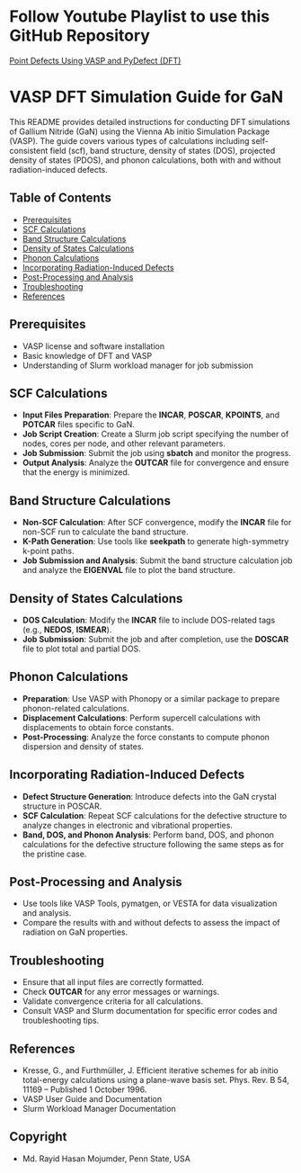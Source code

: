 # Follow Youtube Playlist to use this GitHub Repository
[Point Defects Using VASP and PyDefect (DFT)](https://www.youtube.com/playlist?list=PLSm7ZQMDqBcdkODXc4n9LvCrBzmgtRQpA)

# VASP DFT Simulation Guide for GaN
This README provides detailed instructions for conducting DFT simulations of Gallium Nitride (GaN) using the Vienna Ab initio Simulation Package (VASP). The guide covers various types of calculations including self-consistent field (scf), band structure, density of states (DOS), projected density of states (PDOS), and phonon calculations, both with and without radiation-induced defects.

## Table of Contents
- [Prerequisites](https://github.com/rayid-mojumder/DFT-simulation-VASP/blob/main/README.md#prerequisites)
- [SCF Calculations](https://github.com/rayid-mojumder/DFT-simulation-VASP/blob/main/README.md#scf-calculations)
- [Band Structure Calculations](https://github.com/rayid-mojumder/DFT-simulation-VASP/blob/main/README.md#band-structure-calculations)
- [Density of States Calculations](https://github.com/rayid-mojumder/DFT-simulation-VASP/blob/main/README.md#density-of-states-calculations)
- [Phonon Calculations](https://github.com/rayid-mojumder/DFT-simulation-VASP/blob/main/README.md#phonon-calculations)
- [Incorporating Radiation-Induced Defects](https://github.com/rayid-mojumder/DFT-simulation-VASP/blob/main/README.md#incorporating-radiation-induced-defects)
- [Post-Processing and Analysis](https://github.com/rayid-mojumder/DFT-simulation-VASP/blob/main/README.md#post-processing-and-analysis)
- [Troubleshooting](https://github.com/rayid-mojumder/DFT-simulation-VASP/blob/main/README.md#troubleshooting)
- [References](https://github.com/rayid-mojumder/DFT-simulation-VASP/blob/main/README.md#references)

## Prerequisites
* VASP license and software installation
* Basic knowledge of DFT and VASP
* Understanding of Slurm workload manager for job submission

## SCF Calculations
* **Input Files Preparation**: Prepare the **INCAR**, **POSCAR**, **KPOINTS**, and **POTCAR** files specific to GaN.
* **Job Script Creation**: Create a Slurm job script specifying the number of nodes, cores per node, and other relevant parameters.
* **Job Submission**: Submit the job using **sbatch** and monitor the progress.
* **Output Analysis**: Analyze the **OUTCAR** file for convergence and ensure that the energy is minimized.

## Band Structure Calculations
* **Non-SCF Calculation**: After SCF convergence, modify the **INCAR** file for non-SCF run to calculate the band structure.
* **K-Path Generation**: Use tools like **seekpath** to generate high-symmetry k-point paths.
* **Job Submission and Analysis**: Submit the band structure calculation job and analyze the **EIGENVAL** file to plot the band structure.

## Density of States Calculations
* **DOS Calculation**: Modify the **INCAR** file to include DOS-related tags (e.g., **NEDOS**, **ISMEAR**).
* **Job Submission**: Submit the job and after completion, use the **DOSCAR** file to plot total and partial DOS.

## Phonon Calculations
* **Preparation**: Use VASP with Phonopy or a similar package to prepare phonon-related calculations.
* **Displacement Calculations**: Perform supercell calculations with displacements to obtain force constants.
* **Post-Processing**: Analyze the force constants to compute phonon dispersion and density of states.

## Incorporating Radiation-Induced Defects
* **Defect Structure Generation**: Introduce defects into the GaN crystal structure in POSCAR.
* **SCF Calculation**: Repeat SCF calculations for the defective structure to analyze changes in electronic and vibrational properties.
* **Band, DOS, and Phonon Analysis**: Perform band, DOS, and phonon calculations for the defective structure following the same steps as for the pristine case.

## Post-Processing and Analysis
* Use tools like VASP Tools, pymatgen, or VESTA for data visualization and analysis.
* Compare the results with and without defects to assess the impact of radiation on GaN properties.

## Troubleshooting
* Ensure that all input files are correctly formatted.
* Check **OUTCAR** for any error messages or warnings.
* Validate convergence criteria for all calculations.
* Consult VASP and Slurm documentation for specific error codes and troubleshooting tips.

## References
* Kresse, G., and Furthmüller, J. Efficient iterative schemes for ab initio total-energy calculations using a plane-wave basis set. Phys. Rev. B 54, 11169 – Published 1 October 1996.
* VASP User Guide and Documentation
* Slurm Workload Manager Documentation

## Copyright
* Md. Rayid Hasan Mojumder, Penn State, USA
